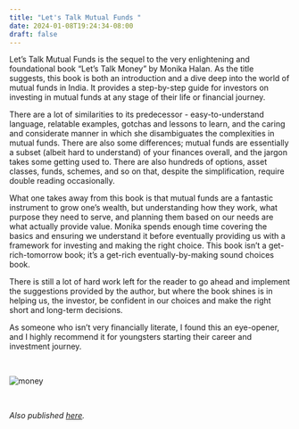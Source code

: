 ```yaml
---
title: "Let's Talk Mutual Funds "
date: 2024-01-08T19:24:34-08:00
draft: false
---
```


Let’s Talk Mutual Funds is the sequel to the very enlightening and foundational book “Let’s Talk Money” by Monika Halan. As the title suggests, this book is both an introduction and a dive deep into the world of mutual funds in India. It provides a step-by-step guide for investors on investing in mutual funds at any stage of their life or financial journey. 

There are a lot of similarities to its predecessor - easy-to-understand language, relatable examples, gotchas and lessons to learn, and the caring and considerate manner in which she disambiguates the complexities in mutual funds. There are also some differences; mutual funds are essentially a subset (albeit hard to understand) of your finances overall, and the jargon takes some getting used to. There are also hundreds of options, asset classes, funds, schemes, and so on that, despite the simplification, require double reading occasionally. 

What one takes away from this book is that mutual funds are a fantastic instrument to grow one’s wealth, but understanding how they work, what purpose they need to serve, and planning them based on our needs are what actually provide value. Monika spends enough time covering the basics and ensuring we understand it before eventually providing us with a framework for investing and making the right choice. This book isn’t a get-rich-tomorrow book; it’s a get-rich eventually-by-making sound choices book. 

There is still a lot of hard work left for the reader to go ahead and implement the suggestions provided by the author, but where the book shines is in helping us, the investor, be confident in our choices and make the right short and long-term decisions. 

As someone who isn’t very financially literate, I found this an eye-opener, and I highly recommend it for youngsters starting their career and investment journey. 

&nbsp;&nbsp;

![money](/mutualfunds.jpg)

&nbsp;&nbsp;

*Also published [here](https://www.goodreads.com/review/show/5903831220).*